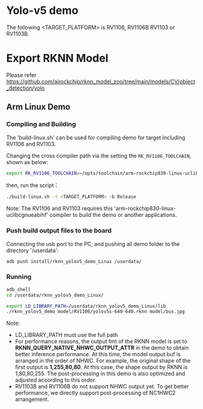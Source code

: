 # Yolo-v5 demo
The following <TARGET_PLATFORM> is RV1106, RV1106B RV1103 or RV1103B.

# Export RKNN Model

Please refer https://github.com/airockchip/rknn_model_zoo/tree/main/models/CV/object_detection/yolo



## Arm Linux Demo

### Compiling and Building

The 'build-linux.sh' can be used for compiling demo for target including RV1106 and RV1103.

Changing the cross compiler path via the setting the `RK_RV1106_TOOLCHAIN`, shown as below:

```sh
export RK_RV1106_TOOLCHAIN=~/opts/toolchain/arm-rockchip830-linux-uclibcgnueabihf/bin/arm-rockchip830-linux-uclibcgnueabihf
```

then, run the script：

```sh
./build-linux.sh -t <TARGET_PLATFORM> -b Release
```

Note: The RV1106 and RV1103 requires this 'arm-rockchip830-linux-uclibcgnueabihf' compiler to build the demo or another applications. 

### Push build output files to the board

Connecting the usb port to the PC, and pushing all demo folder to the directory '/userdata':

```sh
adb push install/rknn_yolov5_demo_Linux /userdata/
```

### Running 

```sh
adb shell
cd /userdata/rknn_yolov5_demo_Linux/

export LD_LIBRARY_PATH=/userdata/rknn_yolov5_demo_Linux/lib
./rknn_yolov5_demo model/RV1106/yolov5s-640-640.rknn model/bus.jpg
```

Note: 

- LD_LIBRARY_PATH must use the full path
- For performance reasons, the output fmt of the RKNN model is set to **RKNN_QUERY_NATIVE_NHWC_OUTPUT_ATTR** in the demo to obtain better inference performance. At this time, the model output buf is arranged in the order of NHWC. For example, the original shape of the first output is **1,255,80,80**. At this case, the shape output by RKNN is 1,80,80,255. The post-processing in this demo is also optimized and adjusted according to this order.
- RV1103B and RV1106B do not support NHWC output yet. To get better performance, we directly support post-processing of NC1HWC2 arrangement.
